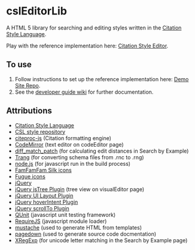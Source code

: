 # cslEditorLib

A HTML 5 library for searching and editing styles written in the [Citation Style Language](http://citationstyles.org/).

Play with the reference implementation here: [Citation Style Editor](http://editor.citationstyles.org).

## To use

1. Follow instructions to set up the reference implementation here: [Demo Site Repo](https://github.com/citation-style-editor/csl-editor-demo-site).
2. See the [developer guide wiki](https://github.com/citation-style-editor/csl-editor/wiki) for further documentation.

## Attributions 

- [Citation Style Language](http://citationstyles.org/)
- [CSL style repository](https://github.com/citation-style-language/styles)
- [citeproc-js](http://gsl-nagoya-u.net/http/pub/citeproc-doc.html) (Citation formatting engine)
- [CodeMirror](http://codemirror.net/) (text editor on codeEditor page)
- [diff\_match\_patch](http://code.google.com/p/google-diff-match-patch/) (for calculating edit distances in Search by Example)
- [Trang](http://www.thaiopensource.com/relaxng/trang.html) (for converting schema files from .rnc to .rng)
- [node.js](http://node.js.org) (for javascript run in the build process)
- [FamFamFam Silk icons](http://www.famfamfam.com/lab/icons/silk/)
- [Fugue icons](http://p.yusukekamiyamane.com/)
- [jQuery](http://jquery.com/)
- [jQuery jsTree Plugin](http://www.jstree.com/) (tree view on visualEditor page)
- [jQuery UI Layout Plugin](http://layout.jquery-dev.net)
- [jQuery hoverIntent Plugin](http://cherne.net/brian/resources/jquery.hoverIntent.html)
- [jQuery scrollTo Plugin](http://demos.flesler.com/jquery/scrollTo/)
- [QUnit](http://qunitjs.com/) (javascript unit testing framework)
- [RequireJS](http://requirejs.org/) (javascript module loader)
- [mustache](http://mustache.github.com/) (used to generate HTML from templates)
- [pagedown](http://code.google.com/p/pagedown/) (used to generate source code docmentation)
- [XRegExp](http://xregexp.com/) (for unicode letter matching in the Search by Example page)

